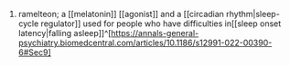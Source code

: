 1. ramelteon; a [[melatonin]] [[agonist]] and a [[circadian rhythm|sleep-cycle regulator]] used for people who have difficulties in[[sleep onset latency|falling asleep]]^[https://annals-general-psychiatry.biomedcentral.com/articles/10.1186/s12991-022-00390-6#Sec9]